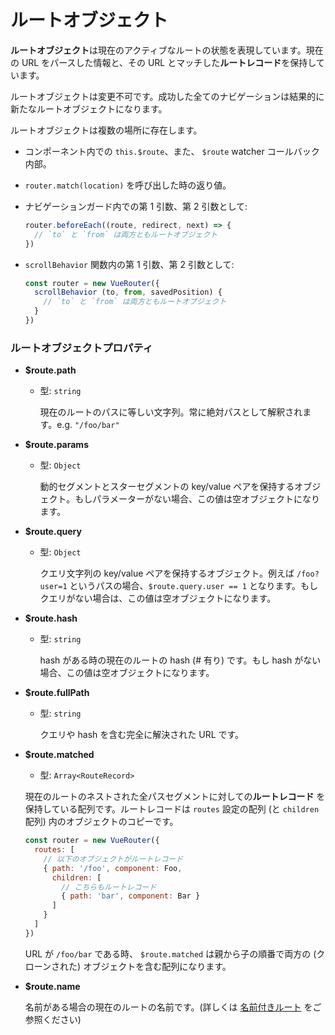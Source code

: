# ルートオブジェクト

**ルートオブジェクト**は現在のアクティブなルートの状態を表現しています。現在の URL をパースした情報と、その URL とマッチした**ルートレコード**を保持しています。

ルートオブジェクトは変更不可です。成功した全てのナビゲーションは結果的に新たなルートオブジェクトになります。

ルートオブジェクトは複数の場所に存在します。

- コンポーネント内での `this.$route`、また、 `$route` watcher コールバック内部。

- `router.match(location)` を呼び出した時の返り値。

- ナビゲーションガード内での第 1 引数、第 2 引数として:

  ``` js
  router.beforeEach((route, redirect, next) => {
    // `to` と `from` は両方ともルートオブジェクト
  })
  ```

- `scrollBehavior` 関数内の第 1 引数、第 2 引数として:

  ``` js
  const router = new VueRouter({
    scrollBehavior (to, from, savedPosition) {
      // `to` と `from` は両方ともルートオブジェクト
    }
  })
  ```

### ルートオブジェクトプロパティ

- **$route.path**

  - 型: `string`

    現在のルートのパスに等しい文字列。常に絶対パスとして解釈されます。e.g. `"/foo/bar"`

- **$route.params**

  - 型: `Object`

    動的セグメントとスターセグメントの key/value ペアを保持するオブジェクト。もしパラメーターがない場合、この値は空オブジェクトになります。

- **$route.query**

  - 型: `Object`

    クエリ文字列の key/value ペアを保持するオブジェクト。例えば `/foo?user=1` というパスの場合、`$route.query.user == 1` となります。もしクエリがない場合は、この値は空オブジェクトになります。

- **$route.hash**

  - 型: `string`

    hash がある時の現在のルートの hash (# 有り) です。もし hash がない場合、この値は空オブジェクトになります。

- **$route.fullPath**

  - 型: `string`

    クエリや hash を含む完全に解決された URL です。

- **$route.matched**

  - 型: `Array<RouteRecord>`

  現在のルートのネストされた全パスセグメントに対しての**ルートレコード** を保持している配列です。ルートレコードは `routes` 設定の配列 (と `children` 配列) 内のオブジェクトのコピーです。

  ``` js
  const router = new VueRouter({
    routes: [
      // 以下のオブジェクトがルートレコード
      { path: '/foo', component: Foo,
        children: [
          // こちらもルートレコード
          { path: 'bar', component: Bar }
        ]
      }
    ]
  })
  ```

  URL が `/foo/bar` である時、 `$route.matched` は親から子の順番で両方の (クローンされた) オブジェクトを含む配列になります。

- **$route.name**

  名前がある場合の現在のルートの名前です。(詳しくは [名前付きルート](../essentials/named-routes.md) をご参照ください)
